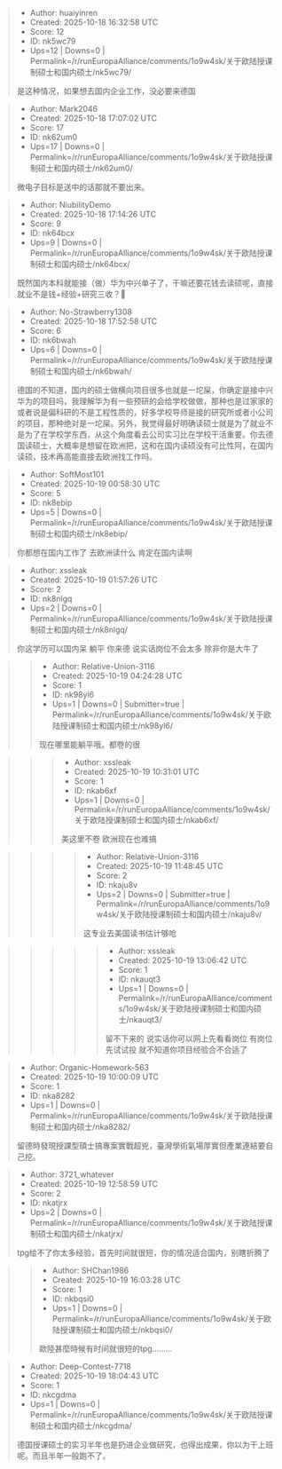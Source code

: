 > - Author: huaiyinren
> - Created: 2025-10-18 16:32:58 UTC
> - Score: 12
> - ID: nk5wc79
> - Ups=12 | Downs=0 | Permalink=/r/runEuropaAlliance/comments/1o9w4sk/关于欧陆授课制硕士和国内硕士/nk5wc79/
>
> 是这种情况，如果想去国内企业工作，没必要来德国

> - Author: Mark2046
> - Created: 2025-10-18 17:07:02 UTC
> - Score: 17
> - ID: nk62um0
> - Ups=17 | Downs=0 | Permalink=/r/runEuropaAlliance/comments/1o9w4sk/关于欧陆授课制硕士和国内硕士/nk62um0/
>
> 微电子目标是送中的话那就不要出来。

> - Author: NiubilityDemo
> - Created: 2025-10-18 17:14:26 UTC
> - Score: 9
> - ID: nk64bcx
> - Ups=9 | Downs=0 | Permalink=/r/runEuropaAlliance/comments/1o9w4sk/关于欧陆授课制硕士和国内硕士/nk64bcx/
>
> 既然国内本科就能接（做）华为中兴单子了，干嘛还要花钱去读硕呢，直接就业不是钱+经验+研究三收？🤔

> - Author: No-Strawberry1308
> - Created: 2025-10-18 17:52:58 UTC
> - Score: 6
> - ID: nk6bwah
> - Ups=6 | Downs=0 | Permalink=/r/runEuropaAlliance/comments/1o9w4sk/关于欧陆授课制硕士和国内硕士/nk6bwah/
>
> 德国的不知道，国内的硕士做横向项目很多也就是一坨屎，你确定是接中兴华为的项目吗，我理解华为有一些预研的会给学校做做，那种也是过家家的或者说是偏科研的不是工程性质的，好多学校导师是接的研究所或者小公司的项目，那种绝对是一坨屎。另外，我觉得最好明确读硕士就是为了就业不是为了在学校学东西，从这个角度看去公司实习比在学校干活重要。你去德国读硕士，大概率是想留在欧洲把，这和在国内读硕没有可比性阿，在国内读硕，技术再高能直接去欧洲找工作吗。

> - Author: SoftMost101
> - Created: 2025-10-19 00:58:30 UTC
> - Score: 5
> - ID: nk8ebip
> - Ups=5 | Downs=0 | Permalink=/r/runEuropaAlliance/comments/1o9w4sk/关于欧陆授课制硕士和国内硕士/nk8ebip/
>
> 你都想在国内工作了 去欧洲读什么 肯定在国内读啊

> - Author: xssleak
> - Created: 2025-10-19 01:57:26 UTC
> - Score: 2
> - ID: nk8nlgq
> - Ups=2 | Downs=0 | Permalink=/r/runEuropaAlliance/comments/1o9w4sk/关于欧陆授课制硕士和国内硕士/nk8nlgq/
>
> 你这学历可以国内呆 躺平 你来德 说实话岗位不会太多 除非你是大牛了

>> - Author: Relative-Union-3116
>> - Created: 2025-10-19 04:24:28 UTC
>> - Score: 1
>> - ID: nk98yl6
>> - Ups=1 | Downs=0 | Submitter=true | Permalink=/r/runEuropaAlliance/comments/1o9w4sk/关于欧陆授课制硕士和国内硕士/nk98yl6/
>>
>> 现在哪里能躺平哦。都卷的很

>>> - Author: xssleak
>>> - Created: 2025-10-19 10:31:01 UTC
>>> - Score: 1
>>> - ID: nkab6xf
>>> - Ups=1 | Downs=0 | Permalink=/r/runEuropaAlliance/comments/1o9w4sk/关于欧陆授课制硕士和国内硕士/nkab6xf/
>>>
>>> 美这里不卷  欧洲现在也难搞

>>>> - Author: Relative-Union-3116
>>>> - Created: 2025-10-19 11:48:45 UTC
>>>> - Score: 2
>>>> - ID: nkaju8v
>>>> - Ups=2 | Downs=0 | Submitter=true | Permalink=/r/runEuropaAlliance/comments/1o9w4sk/关于欧陆授课制硕士和国内硕士/nkaju8v/
>>>>
>>>> 这专业去美国读书估计够呛

>>>>> - Author: xssleak
>>>>> - Created: 2025-10-19 13:06:42 UTC
>>>>> - Score: 1
>>>>> - ID: nkauqt3
>>>>> - Ups=1 | Downs=0 | Permalink=/r/runEuropaAlliance/comments/1o9w4sk/关于欧陆授课制硕士和国内硕士/nkauqt3/
>>>>>
>>>>> 留不下来的 说实话你可以网上先看看岗位 有岗位 先试试投 就不知道你项目经验合不合适了

> - Author: Organic-Homework-563
> - Created: 2025-10-19 10:00:09 UTC
> - Score: 1
> - ID: nka8282
> - Ups=1 | Downs=0 | Permalink=/r/runEuropaAlliance/comments/1o9w4sk/关于欧陆授课制硕士和国内硕士/nka8282/
>
> 留德時發現授課型碩士搞專案實戰超兇，臺灣學術氣場厚實但產業連結要自己挖。

> - Author: 3721_whatever
> - Created: 2025-10-19 12:58:59 UTC
> - Score: 2
> - ID: nkatjrx
> - Ups=2 | Downs=0 | Permalink=/r/runEuropaAlliance/comments/1o9w4sk/关于欧陆授课制硕士和国内硕士/nkatjrx/
>
> tpg给不了你太多经验，首先时间就很短，你的情况适合国内，别瞎折腾了

>> - Author: SHChan1986
>> - Created: 2025-10-19 16:03:28 UTC
>> - Score: 1
>> - ID: nkbqsi0
>> - Ups=1 | Downs=0 | Permalink=/r/runEuropaAlliance/comments/1o9w4sk/关于欧陆授课制硕士和国内硕士/nkbqsi0/
>>
>> 歐陸甚麼時候有时间就很短的tpg.........

> - Author: Deep-Contest-7718
> - Created: 2025-10-19 18:04:43 UTC
> - Score: 1
> - ID: nkcgdma
> - Ups=1 | Downs=0 | Permalink=/r/runEuropaAlliance/comments/1o9w4sk/关于欧陆授课制硕士和国内硕士/nkcgdma/
>
> 德国授课硕士的实习半年也是扔进企业做研究，也得出成果，你以为干上班呢。而且半年一般跑不了。
